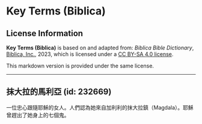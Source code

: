 # Key Terms (Biblica)

## License Information

**Key Terms (Biblica)** is based on and adapted from: _Biblica Bible Dictionary_, [Biblica, Inc.](https://www.biblica.com/), 2023, which is licensed under a [CC BY-SA 4.0 license](https://creativecommons.org/licenses/by-sa/4.0/legalcode.en).

This markdown version is provided under the same license.



--------------------------------

## 抹大拉的馬利亞 (id: 232669)

一位忠心跟隨耶穌的女人。人們認為她來自加利利的抹大拉鎮（Magdala）。耶穌曾趕出了她身上的七個鬼。


